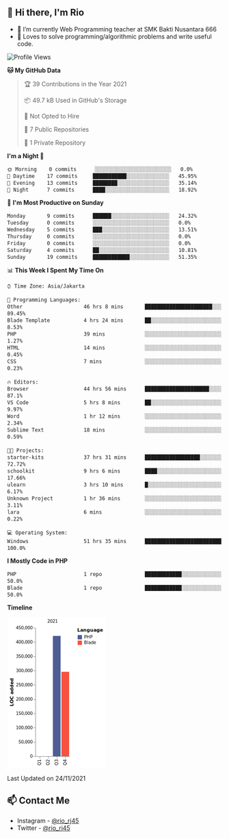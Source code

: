 ## 👋 Hi there, I'm Rio 

-  🔭 I’m currently Web Programming teacher at SMK Bakti Nusantara 666
-  💬 Loves to solve programming/algorithmic problems and write useful code.

<!--START_SECTION:waka-->
![Profile Views](http://img.shields.io/badge/Profile%20Views-1-blue)

**🐱 My GitHub Data** 

> 🏆 39 Contributions in the Year 2021
 > 
> 📦 49.7 kB Used in GitHub's Storage 
 > 
> 🚫 Not Opted to Hire
 > 
> 📜 7 Public Repositories 
 > 
> 🔑 1 Private Repository 
 > 
**I'm a Night 🦉** 

```text
🌞 Morning    0 commits      ░░░░░░░░░░░░░░░░░░░░░░░░░   0.0% 
🌆 Daytime    17 commits     ███████████░░░░░░░░░░░░░░   45.95% 
🌃 Evening    13 commits     ████████░░░░░░░░░░░░░░░░░   35.14% 
🌙 Night      7 commits      ████░░░░░░░░░░░░░░░░░░░░░   18.92%

```
📅 **I'm Most Productive on Sunday** 

```text
Monday       9 commits      ██████░░░░░░░░░░░░░░░░░░░   24.32% 
Tuesday      0 commits      ░░░░░░░░░░░░░░░░░░░░░░░░░   0.0% 
Wednesday    5 commits      ███░░░░░░░░░░░░░░░░░░░░░░   13.51% 
Thursday     0 commits      ░░░░░░░░░░░░░░░░░░░░░░░░░   0.0% 
Friday       0 commits      ░░░░░░░░░░░░░░░░░░░░░░░░░   0.0% 
Saturday     4 commits      ██░░░░░░░░░░░░░░░░░░░░░░░   10.81% 
Sunday       19 commits     ████████████░░░░░░░░░░░░░   51.35%

```


📊 **This Week I Spent My Time On** 

```text
⌚︎ Time Zone: Asia/Jakarta

💬 Programming Languages: 
Other                    46 hrs 8 mins       ██████████████████████░░░   89.45% 
Blade Template           4 hrs 24 mins       ██░░░░░░░░░░░░░░░░░░░░░░░   8.53% 
PHP                      39 mins             ░░░░░░░░░░░░░░░░░░░░░░░░░   1.27% 
HTML                     14 mins             ░░░░░░░░░░░░░░░░░░░░░░░░░   0.45% 
CSS                      7 mins              ░░░░░░░░░░░░░░░░░░░░░░░░░   0.23%

🔥 Editors: 
Browser                  44 hrs 56 mins      █████████████████████░░░░   87.1% 
VS Code                  5 hrs 8 mins        ██░░░░░░░░░░░░░░░░░░░░░░░   9.97% 
Word                     1 hr 12 mins        ░░░░░░░░░░░░░░░░░░░░░░░░░   2.34% 
Sublime Text             18 mins             ░░░░░░░░░░░░░░░░░░░░░░░░░   0.59%

🐱‍💻 Projects: 
starter-kits             37 hrs 31 mins      ██████████████████░░░░░░░   72.72% 
schoolkit                9 hrs 6 mins        ████░░░░░░░░░░░░░░░░░░░░░   17.66% 
ulearn                   3 hrs 10 mins       █░░░░░░░░░░░░░░░░░░░░░░░░   6.17% 
Unknown Project          1 hr 36 mins        ░░░░░░░░░░░░░░░░░░░░░░░░░   3.11% 
lara                     6 mins              ░░░░░░░░░░░░░░░░░░░░░░░░░   0.22%

💻 Operating System: 
Windows                  51 hrs 35 mins      █████████████████████████   100.0%

```

**I Mostly Code in PHP** 

```text
PHP                      1 repo              ████████████░░░░░░░░░░░░░   50.0% 
Blade                    1 repo              ████████████░░░░░░░░░░░░░   50.0%

```


**Timeline**

![Chart not found](https://raw.githubusercontent.com/neushepa/neushepa/main/charts/bar_graph.png) 


 Last Updated on 24/11/2021
<!--END_SECTION:waka-->

## 📫 Contact Me
- Instagram - [@rio_rj45](https://www.instagram.com/rio_rj45/)
- Twitter - [@rio_rj45](https://twitter.com/rio_rj45)
